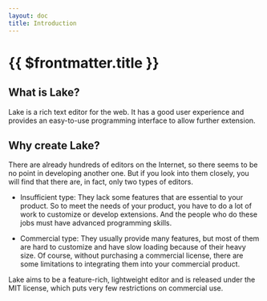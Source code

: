```yaml
---
layout: doc
title: Introduction
---
```


# {{ $frontmatter.title }}

## What is Lake?

Lake is a rich text editor for the web. It has a good user experience and provides an easy-to-use programming interface to allow further extension.

## Why create Lake?

There are already hundreds of editors on the Internet, so there seems to be no point in developing another one. But if you look into them closely, you will find that there are, in fact, only two types of editors.

* Insufficient type: They lack some features that are essential to your product. So to meet the needs of your product, you have to do a lot of work to customize or develop extensions. And the people who do these jobs must have advanced programming skills.

* Commercial type: They usually provide many features, but most of them are hard to customize and have slow loading because of their heavy size. Of course, without purchasing a commercial license, there are some limitations to integrating them into your commercial product.

Lake aims to be a feature-rich, lightweight editor and is released under the MIT license, which puts very few restrictions on commercial use.
